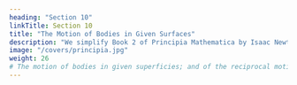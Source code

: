 ```yaml
---
heading: "Section 10"
linkTitle: Section 10
title: "The Motion of Bodies in Given Surfaces"
description: "We simplify Book 2 of Principia Mathematica by Isaac Newton."
image: "/covers/principia.jpg"
weight: 26
# The motion of bodies in given superficies; and of the reciprocal motion of funependulous bodies
---
```





